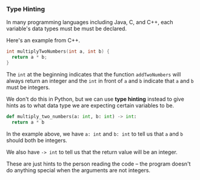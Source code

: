 ### Type Hinting

In many programming languages including Java, C, and C++, each variable's data types must be must be declared. 

Here's an example from C++.

```cpp
int multiplyTwoNumbers(int a, int b) {
  return a * b;
}

```
The `int` at the beginning indicates that the function `addTwoNumbers` will always return an integer and the `int` in front of `a` and `b` indicate that `a` and `b` must be integers.

We don't do this in Python, but we can use **type hinting** instead to give hints as to what data type we are expecting certain variables to be.

```python 
def multiply_two_numbers(a: int, b: int) -> int:  
  return a * b
```
In the example above, we have `a: int` and `b: int` to tell us that `a` and `b` should both be integers. 

We also have `-> int` to tell us that the return value will be an integer. 

These are just hints to the person reading the code – the program doesn't do anything special when the arguments are not integers.
